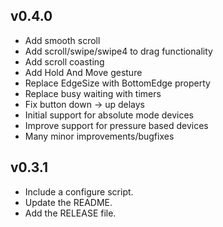 ## v0.4.0
* Add smooth scroll
* Add scroll/swipe/swipe4 to drag functionality
* Add scroll coasting
* Add Hold And Move gesture
* Replace EdgeSize with BottomEdge property
* Replace busy waiting with timers
* Fix button down -> up delays
* Initial support for absolute mode devices
* Improve support for pressure based devices
* Many minor improvements/bugfixes

## v0.3.1
* Include a configure script.
* Update the README.
* Add the RELEASE file.
